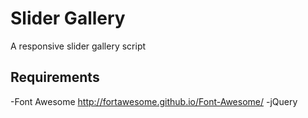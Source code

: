 Slider Gallery
==========================================

A responsive slider gallery script


Requirements
------------------------------------------
-Font Awesome http://fortawesome.github.io/Font-Awesome/
-jQuery


